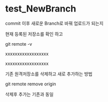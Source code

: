 # test_NewBranch
commit 이후 새로운 Branch로 바꿔 업로드가 되는지


현재 등록된 저장소를 확인 하고

git remote -v 

xxxxxxxxxxxxxxxxxx

xxxxxxxxxxxxxxxxxx

기존 원격저장소를 삭제하고 새로 추가하는 방법

git remote remove origin 

삭제후 추가는 기존과 동일 
